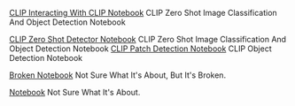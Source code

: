 
[CLIP Interacting With CLIP Notebook](https://colab.research.google.com/github/openai/CLIP/blob/main/notebooks/Interacting_with_CLIP.ipynb)
CLIP Zero Shot Image Classification And Object Detection Notebook

[CLIP Zero Shot Detector Notebook](https://colab.research.google.com/github/kevinzakka/clip_playground/blob/main/CLIP_Zero_shot_Detector.ipynb)
CLIP Zero Shot Image Classification And Object Detection Notebook
[CLIP Patch Detection Notebook](https://colab.research.google.com/github/kevinzakka/clip_playground/blob/main/CLIP_Patch_Detection.ipynb)
CLIP Object Detection Notebook

[Broken Notebook](https://colab.research.google.com/drive/1LXla2q9MCRRI_kTjpvag2Vz-7EGLnki5)
Not Sure What It's About, But It's Broken.

[Notebook](https://colab.research.google.com/drive/1273xNBDcbc4XGjJnnB3V8YoYU9aIcBIB)
Not Sure What It's About.
